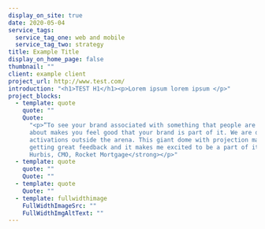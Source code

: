 ```yaml
---
display_on_site: true
date: 2020-05-04
service_tags:
  service_tag_one: web and mobile
  service_tag_two: strategy
title: Example Title
display_on_home_page: false
thumbnail: ""
client: example client
project_url: http://www.test.com/
introduction: "<h1>TEST H1</h1><p>Lorem ipsum lorem ipsum </p>"
project_blocks:
  - template: quote
    quote: ""
    Quote:
      "<p>“To see your brand associated with something that people are so excited
      about makes you feel good that your brand is part of it. We are doing really amazing
      activations outside the arena. This giant dome with projection mapping. We are
      getting great feedback and it makes me excited to be a part of it.” </p><p><strong>Casey
      Hurbis, CMO, Rocket Mortgage</strong></p>"
  - template: quote
    quote: ""
    Quote: ""
  - template: quote
    Quote: ""
  - template: fullwidthimage
    FullWidthImageSrc: ""
    FullWidthImgAltText: ""
---
```


